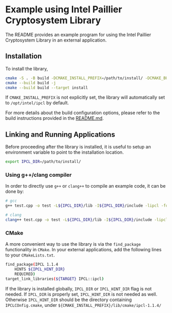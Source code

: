 # Example using Intel Paillier Cryptosystem Library

The README provides an example program for using the Intel Paillier Cryptosystem Library in an external application.

## Installation

To install the library,
```bash
cmake -S . -B build -DCMAKE_INSTALL_PREFIX=/path/to/install/ -DCMAKE_BUILD_TYPE=Release -DIPCL_TEST=OFF -DIPCL_BENCHMARK=OFF
cmake --build build -j
cmake --build build --target install
```

If ```CMAKE_INSTALL_PREFIX``` is not explicitly set, the library will automatically set to ```/opt/intel/ipcl``` by default.

For more details about the build configuration options, please refer to the build instructions provided in the [README.md](../README.md).

## Linking and Running Applications
Before proceeding after the library is installed, it is useful to setup an environment variable to point to the installation location.
```bash
export IPCL_DIR=/path/to/install/
```

### Using g++/clang compiler
In order to directly use `g++` or `clang++` to compile an example code, it can be done by:
```bash
# gcc
g++ test.cpp -o test -L${IPCL_DIR}/lib -I${IPCL_DIR}/include -lipcl -fopenmp -lnuma -lcrypto

# clang
clang++ test.cpp -o test -L${IPCL_DIR}/lib -I${IPCL_DIR}/include -lipcl -fopenmp -lnuma -lcrypto
```

### CMake
A more convenient way to use the library is via the `find_package` functionality in `CMake`.
In your external applications, add the following lines to your `CMakeLists.txt`.

```bash
find_package(IPCL 1.1.4
    HINTS ${IPCL_HINT_DIR}
    REQUIRED)
target_link_libraries(${TARGET} IPCL::ipcl)
```

If the library is installed globally, `IPCL_DIR` or `IPCL_HINT_DIR` flag is not needed. If `IPCL_DIR` is properly set, `IPCL_HINT_DIR` is not needed as well. Otherwise `IPCL_HINT_DIR` should be the directory containing `IPCLCOnfig.cmake`, under `${CMAKE_INSTALL_PREFIX}/lib/cmake/ipcl-1.1.4/`
